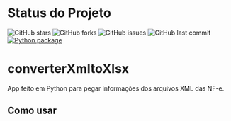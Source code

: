 # Status do Projeto

![GitHub stars](https://img.shields.io/github/stars/weberson22/converterXmltoXlsx.svg?style=social&label=Stars)
![GitHub forks](https://img.shields.io/github/forks/weberson22/converterXmltoXlsx.svg?style=social&label=Forks)
![GitHub issues](https://img.shields.io/github/issues/weberson22/converterXmltoXlsx.svg)
![GitHub last commit](https://img.shields.io/github/last-commit/weberson22/converterXmltoXlsx.svg)
[![Python package](https://github.com/weberson22/converterXmltoXlsx/actions/workflows/python-package.yml/badge.svg)](https://github.com/weberson22/converterXmltoXlsx/actions/workflows/python-package.yml)

# converterXmltoXlsx
App feito em Python para pegar informações dos arquivos XML das NF-e.

## Como usar


